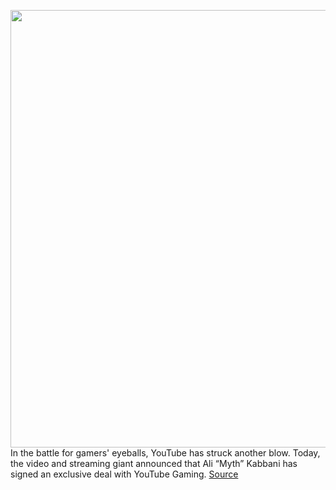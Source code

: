 <img src='https://cdn.vox-cdn.com/thumbor/5xJWRVJGf5eE6Uf_2UO8ooPJXxQ=/0x0:1080x1080/1200x800/filters:focal(454x454:626x626)/cdn.vox-cdn.com/uploads/chorus_image/image/71096494/image__1___1_.0.png' width='700px' /><br/>
In the battle for gamers' eyeballs, YouTube has struck another blow. Today, the video and streaming giant announced that Ali “Myth” Kabbani has signed an exclusive deal with YouTube Gaming.
<a href='https://www.theverge.com/2022/7/11/23204178/myth-youtube-twitch-creator-exodus-drlupo-loaded'> Source <a/>